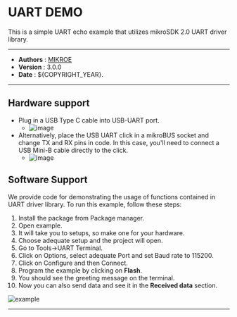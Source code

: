 # UART DEMO

This is a simple UART echo example that utilizes mikroSDK 2.0 UART driver library.

---

- **Authors**     : [MIKROE](https://github.com/MikroElektronika)
- **Version**     : 3.0.0
- **Date**        : ${COPYRIGHT_YEAR}.

---

## Hardware support

- Plug in a USB Type C cable into USB-UART port.
  - ![image](https://download.mikroe.com/images/mikrosdk/v2/demos/demouart/demo_uart_cable.png)
- Alternatively, place the USB UART click in a mikroBUS socket and change TX and RX pins in code. In this case, you'll need to connect a USB Mini-B cable directly to the click.
  - ![image](https://download.mikroe.com/images/mikrosdk/v2/demos/demouart/demo_uart_click.png)

## Software Support

We provide code for demonstrating the usage of functions contained in UART driver library. To run this example, follow these steps:

1. Install the package from Package manager.
2. Open example.
3. It will take you to setups, so make one for your hardware.
4. Choose adequate setup and the project will open.
5. Go to Tools->UART Terminal.
6. Click on Options, select adequate Port and set Baud rate to 115200.
7. Click on Configure and then Connect.
8. Program the example by clicking on **Flash**.
9. You should see the greeting message on the terminal.
10. Now you can also send data and see it in the **Received data** section.

![example](https://download.mikroe.com/images/mikrosdk/v2/demos/demouart/demo_uart_terminal.png)

---
